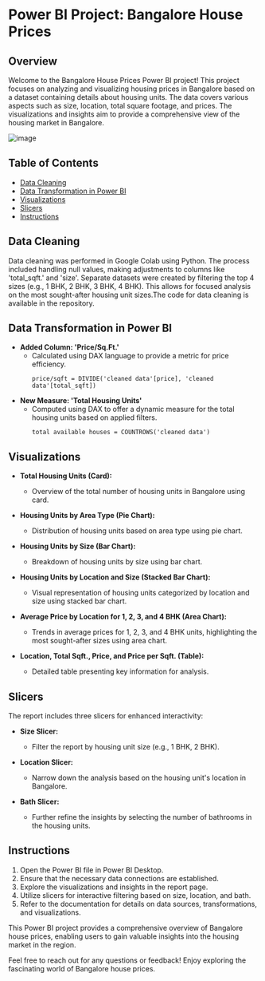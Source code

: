 # Power BI Project: Bangalore House Prices

## Overview

Welcome to the Bangalore House Prices Power BI project! This project focuses on analyzing and visualizing housing prices in Bangalore based on a dataset containing details about housing units. The data covers various aspects such as size, location, total square footage, and prices. The visualizations and insights aim to provide a comprehensive view of the housing market in Bangalore.


 
![image](https://github.com/Archanajs2001/Bangalore-House-Prices/assets/154094021/aff0dc11-2ee8-40a7-aa3b-4a9cb0af74d0)
 
## Table of Contents

- [Data Cleaning](#data-cleaning)
- [Data Transformation in Power BI](#data-transformation-in-power-bi)
- [Visualizations](#visualizations)
- [Slicers](#slicers)
- [Instructions](#instructions)


## Data Cleaning

Data cleaning was performed in Google Colab using Python. The process included handling null values, making adjustments to columns like 'total_sqft.' and 'size'. Separate datasets were created by filtering the top 4 sizes (e.g., 1 BHK, 2 BHK, 3 BHK, 4 BHK). This allows for focused analysis on the most sought-after housing unit sizes.The code for data cleaning is available in the repository.


## Data Transformation in Power BI

- **Added Column: 'Price/Sq.Ft.'**
  - Calculated using DAX language to provide a metric for price efficiency.
    ```DAX
    price/sqft = DIVIDE('cleaned data'[price], 'cleaned data'[total_sqft])
    ```
- **New Measure: 'Total Housing Units'**
  - Computed using DAX to offer a dynamic measure for the total housing units based on applied filters.
    ```DAX
    total available houses = COUNTROWS('cleaned data')
    ```


## Visualizations

- **Total Housing Units (Card):**
  - Overview of the total number of housing units in Bangalore using card.
  
- **Housing Units by Area Type (Pie Chart):**
  - Distribution of housing units based on area type using pie chart.

- **Housing Units by Size (Bar Chart):**
  - Breakdown of housing units by size using bar chart.

- **Housing Units by Location and Size (Stacked Bar Chart):**
  - Visual representation of housing units categorized by location and size using stacked bar chart.

- **Average Price by Location for 1, 2, 3, and 4 BHK (Area Chart):**
  - Trends in average prices for 1, 2, 3, and 4 BHK units, highlighting the most sought-after sizes using area chart.

- **Location, Total Sqft., Price, and Price per Sqft. (Table):**
  - Detailed table presenting key information for analysis.


## Slicers

The report includes three slicers for enhanced interactivity:

- **Size Slicer:**
  - Filter the report by housing unit size (e.g., 1 BHK, 2 BHK).

- **Location Slicer:**
  - Narrow down the analysis based on the housing unit's location in Bangalore.

- **Bath Slicer:**
  - Further refine the insights by selecting the number of bathrooms in the housing units.


## Instructions

1. Open the Power BI file in Power BI Desktop.
2. Ensure that the necessary data connections are established.
3. Explore the visualizations and insights in the report page.
4. Utilize slicers for interactive filtering based on size, location, and bath.
5. Refer to the documentation for details on data sources, transformations, and visualizations.

This Power BI project provides a comprehensive overview of Bangalore house prices, enabling users to gain valuable insights into the housing market in the region.

Feel free to reach out for any questions or feedback! Enjoy exploring the fascinating world of Bangalore house prices.






